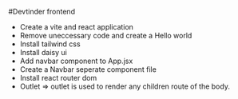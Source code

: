 #Devtinder frontend
- Create a vite and react application
- Remove uneccessary code and create a Hello world
- Install tailwind css
- Install daisy ui
- Add navbar component to App.jsx
- Create a Navbar seperate component file
- Install react router dom
- Outlet => outlet is used to render any children route of the body.
